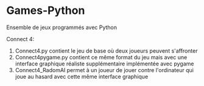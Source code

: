 # Games-Python
Ensemble de jeux programmés avec Python

Connect 4:
1. Connect4.py contient le jeu de base où deux joueurs peuvent s'affronter
2. Connect4pygame.py contient ce même format du jeu mais avec une interface graphique réaliste supplémentaire implémentée avec pygame
3. Connect4_RadomAI permet à un joueur de jouer contre l'ordinateur qui joue au hasard avec cette même interface graphique
